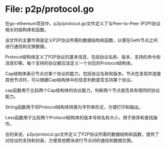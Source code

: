 # File: p2p/protocol.go

在go-ethereum项目中，p2p/protocol.go文件定义了与Peer-to-Peer (P2P)协议相关的结构体和函数。

该文件的主要作用是定义P2P协议所需的数据结构和函数，以便在Geth节点之间进行通信和交换数据。

Protocol结构体定义了P2P协议的基本信息，包括协议名称、版本、支持的命令和消息ID等。每个支持的协议都应该定义一个对应的Protocol结构体。

Cap结构体表示节点对某个协议的能力，包括协议名称和版本。节点在发现并连接其他节点时，可以根据Cap结构体中的信息判断是否支持某个协议。

cap函数用于比较两个Cap结构体的协议能力，判断两个节点是否具有相同的协议能力。

String函数用于将Protocol结构体转换为字符串形式，方便打印和输出。

Less函数用于比较两个Protocol结构体的版本号和名称大小，用于排序和查找操作。

总的来说，p2p/protocol.go文件定义了P2P协议所需的数据结构和函数，提供了对协议的支持和封装，方便其他模块进行节点间的通信和数据交换。

